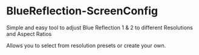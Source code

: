 # BlueReflection-ScreenConfig
Simple and easy tool to adjust Blue Reflection 1 & 2 to different Resolutions and Aspect Ratios

Allows you to select from resolution presets or create your own.
